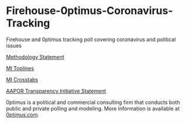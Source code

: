 # Firehouse-0ptimus-Coronavirus-Tracking
Firehouse and 0ptimus tracking poll covering coronavirus and political issues

<a href="">Methodology Statement</a>

<a href="">MI Toplines</a>

<a href="">MI Crosstabs</a>

<a href=""> AAPOR Transparency Initiative Statement</a>

0ptimus is a political and commercial consulting firm that conducts both public and private polling and modeling. 
More information is available at <a href="https://www.0ptimus.com">0ptimus.com</a>.
